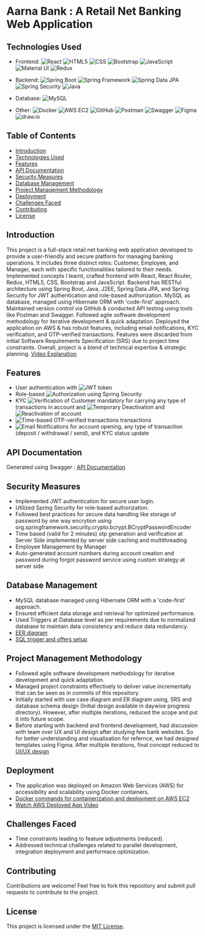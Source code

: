 # Aarna Bank : A Retail Net Banking Web Application

## Technologies Used

- Frontend:
![React](https://img.shields.io/badge/-React-61DAFB?logo=react&logoColor=white) ![HTML5](https://img.shields.io/badge/-HTML5-E34F26?logo=html5&logoColor=white) ![CSS](https://img.shields.io/badge/-CSS-1572B6?logo=css3&logoColor=white) ![Bootstrap](https://img.shields.io/badge/-Bootstrap-563D7C?logo=bootstrap&logoColor=white) ![JavaScript](https://img.shields.io/badge/-JavaScript-F7DF1E?logo=javascript&logoColor=black) ![Material UI](https://img.shields.io/badge/-Material%20UI-0081CB?logo=materialui&logoColor=white) ![Redux](https://img.shields.io/badge/-Redux-764ABC?logo=redux&logoColor=white)  

- Backend:
![Spring Boot](https://img.shields.io/badge/-Spring%20Boot-6DB33F?logo=springboot&logoColor=white) ![Spring Framework](https://img.shields.io/badge/-Spring%20Framework-6DB33F?logo=spring&logoColor=white)
 ![Spring Data JPA](https://img.shields.io/badge/-Spring%20Data%20JPA-6DB33F?logo=springdata&logoColor=white) ![Spring Security](https://img.shields.io/badge/-Spring%20Security-6DB33F?logo=spring-security&logoColor=white) ![Java](https://img.shields.io/badge/Java-007396?style=for-the-badge&logo=java&logoColor=white)


- Database:
![MySQL](https://img.shields.io/badge/-MySQL-4479A1?logo=mysql&logoColor=white)  

- Other:
![Docker](https://img.shields.io/badge/-Docker-2496ED?logo=docker&logoColor=white) ![AWS EC2](https://img.shields.io/badge/-AWS%20EC2-232F3E?logo=amazonaws&logoColor=white) ![GitHub](https://img.shields.io/badge/-GitHub-181717?logo=github&logoColor=white) ![Postman](https://img.shields.io/badge/-Postman-FF6C37?logo=postman&logoColor=white) ![Swagger](https://img.shields.io/badge/-Swagger-85EA2D?logo=swagger&logoColor=black) ![Figma](https://img.shields.io/badge/-Figma-F24E1E?logo=figma&logoColor=white)  ![draw.io](https://img.shields.io/badge/-draw.io-F08705?logo=drawio&logoColor=white)

## Table of Contents
- [Introduction](#introduction)
- [Technologies Used](#technologies-used)
- [Features](#features)
- [API Documentation](#api-documentation)
- [Security Measures](#security-measures)
- [Database Management](#database-management)
- [Project Management Methodology](#project-management-methodology)
- [Deployment](#deployment)
- [Challenges Faced](#challenges-faced)
- [Contributing](#contributing)
- [License](#license)

## Introduction

This project is a full-stack retail net banking web application developed to provide a user-friendly and secure platform for managing banking operations. It includes three distinct roles: Customer, Employee, and Manager, each with specific functionalities tailored to their needs. Implemented concepts I learnt, crafted frontend with React, React Router, Redux, HTML5, CSS, Bootstrap and JavaScript. Backend has RESTful architecture using Spring Boot, Java, J2EE, Spring Data JPA, and Spring Security for JWT authentication and role-based authorization. MySQL as database, managed using Hibernate ORM with 'code-first' approach. Maintained version control via GitHub & conducted API testing using tools like Postman and Swagger. Followed agile software development methodology for iterative development & quick adaptation. Deployed the application on AWS & has robust features, including email notifications, KYC verification, and OTP-verified transactions. Features were discarded from initial Software Requirements Specification (SRS) due to project time constraints. Overall, project is a blend of technical expertise & strategic planning.
[Video Explanation](https://www.youtube.com/watch?v=YOUR_VIDEO_ID)

## Features
  - User authentication with ![JWT](https://img.shields.io/badge/-JWT-%2377B5E5?logo=jsonwebtoken&logoColor=white) token
  - Role-based ![Authorization](https://img.shields.io/badge/-Authorization-%23197AAB?logo=authorization&logoColor=white) using Spring Security
  - KYC ![Verification](https://img.shields.io/badge/-Verification-%230080FF?logo=verification&logoColor=white) of Customer mandatory for carrying any type of transactions in account and ![Temporary Deactivation](https://img.shields.io/badge/Temporary-Deactivation-%23FF5733?logo=freeze&logoColor=white) and ![Reactivation](https://img.shields.io/badge/-Reactivation-%2333FF57?logo=freeze&logoColor=white) of account
  - ![Time-based OTP](https://img.shields.io/badge/-Time%20Based%20OTP-%2377B5E5?logo=lock&logoColor=white)-verified transactions transactions 
  - ![Email](https://img.shields.io/badge/-Email-%230077B5?logo=gmail&logoColor=white) Notifications for account opening, any type of transaction (deposit / withdrawal / send), and KYC status update

## API Documentation
Generated using Swagger : [API Documentation](https://github.com/anuragmaldhure/Netbanking-CDAC-Project-Work/blob/main/Project%20API%20Documentation.pdf)


## Security Measures

- Implemented JWT authentication for secure user login.
- Utilized Spring Security for role-based authorization.
- Followed best practices for secure data handling like storage of password by one way encrytion using org.springframework.security.crypto.bcrypt.BCryptPasswordEncoder
- Time based (valid for 2 minutes) otp generation and verification at Server Side implemented by server side caching and multithreading
- Employee Management by Manager
- Auto-generated account numbers during account creation and password during forgot password service using custom strategy at server side

## Database Management

- MySQL database managed using Hibernate ORM with a 'code-first' approach.
- Ensured efficient data storage and retrieval for optimized performance.
- Used Triggers at Database level as per requirements due to normalized database to maintain data consistency and reduce data redundancy.
- [EER diagram](https://github.com/anuragmaldhure/Netbanking-CDAC-Project-Work/blob/main/MySQL%20EER%20Diagram.png)
- [SQL trigger and offers setup](https://github.com/anuragmaldhure/Netbanking-CDAC-Project-Work/blob/main/anurag.sql)

## Project Management Methodology

- Followed agile software development methodology for iterative development and quick adaptation.
- Managed project constraints effectively to deliver value incrementally that can be seen as in commits of this repository.
- Initially started with use case diagram and ER diagram using, SRS and database schema design (Initial design available in daywise progress directory). However, after multiple iterations, reduced the scope and put it into future scope.
- Before starting with backend and frontend development, had discussion with team over UX and UI design after studying few bank websites. So for better understanding and visualisation for refernce, we had designed templates using Figma. After multiple iterations, final concept reduced to [UI/UX design](https://github.com/anuragmaldhure/Netbanking-CDAC-Project-Work/tree/main/UX%3AUI)

## Deployment

- The application was deployed on Amazon Web Services (AWS) for accessibility and scalability using Docker containers. 
- [Docker commands for containerization and deployment on AWS EC2](https://github.com/anuragmaldhure/Netbanking-CDAC-Project-Work/blob/main/docker.txt)
- [Watch AWS Deployed App Video](https://www.youtube.com/watch?v=YOUR_VIDEO_ID)

## Challenges Faced

- Time constraints leading to feature adjustments (reduced).
- Addressed technical challenges related to parallel development, integration deployment and performace optimization.

## Contributing

Contributions are welcome! Feel free to fork this repository and submit pull requests to contribute to the project.

## License

This project is licensed under the [MIT License](LICENSE).
